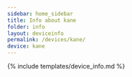 ```yaml
---
sidebar: home_sidebar
title: Info about kane
folder: info
layout: deviceinfo
permalink: /devices/kane/
device: kane
---
```

{% include templates/device_info.md %}
